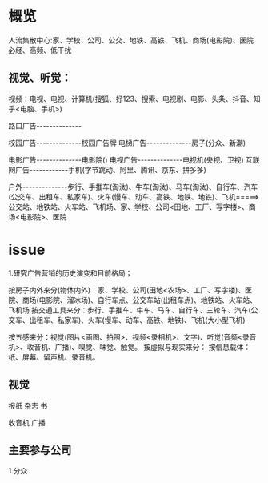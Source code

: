 # 概览
人流集散中心:家、学校、公司、公交、地铁、高铁、飞机、商场(电影院)、医院
必经、高频、低干扰

## 视觉、听觉：
视频：电视、电视、计算机(搜狐、好123、搜索、电视剧、电影、头条、抖音、知乎<电脑、手机>)

路口广告--------------

校园广告--------------校园广告牌
电梯广告--------------房子(分众、新潮)

电影广告--------------电影院()
电视广告--------------电视机(央视、卫视)
互联网广告------------手机(字节跳动、阿里、腾讯、京东、拼多多)

户外--------------步行、手推车(淘汰)、牛车(淘汰)、马车(淘汰)、自行车、汽车(公交车、出租车、私家车)、火车(慢车、动车、高铁、地铁、地铁)、飞机=====>公交站、地铁站、火车站、飞机场、家、学校、公司<田地、工厂、写字楼>、商场<电影院>、医院

# issue
1.研究广告营销的历史演变和目前格局；

按房子内外来分(物体内外)：家、学校、公司(田地<农场>、工厂、写字楼)、医院、商场(电影院、溜冰场)、自行车点、公交车站(出租车点)、地铁站、火车站、飞机场
按交通工具来分：步行、手推车、牛车、马车、自行车、三轮车、汽车(公交车、出租车、私家车)、火车(慢车、动车、高铁、地铁)、飞机(大小型飞机)

按五感来分：视觉(图片<画图、拍照>、视频<录相机>、文字)、听觉(音频<录音机>、收音机、广播)、嗅觉、味觉、触觉。
按虚拟与现实来分：
按信息载体：纸、屏幕、留声机、录音机。

## 视觉
报纸
杂志
书

收音机
广播

## 主要参与公司
1.分众